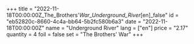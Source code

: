 +++
title = "2022-11-18T00:00:00Z_The_Brothers'_War_Underground_River_[en]_false"
id = "eb52820c-8660-4c4a-bb64-5b2fc580b6a3"
date = "2022-11-18T00:00:00Z"
name = "Underground River"
lang = ["en"]
price = "2.17"
quantity = 4
foil = false
set = "The Brothers' War"
+++
